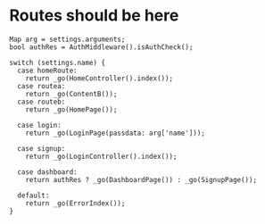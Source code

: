 # Routes should be here

    Map arg = settings.arguments;
    bool authRes = AuthMiddleware().isAuthCheck();

    switch (settings.name) {
      case homeRoute:
        return _go(HomeController().index());
      case routea:
        return _go(ContentB());
      case routeb:
        return _go(HomePage());

      case login:
        return _go(LoginPage(passdata: arg['name']));

      case signup:
        return _go(LoginController().index());

      case dashboard:
        return authRes ? _go(DashboardPage()) : _go(SignupPage());

      default:
        return _go(ErrorIndex());
    }